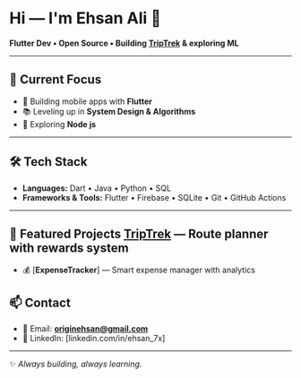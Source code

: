 # Hi — I'm Ehsan Ali 👋

**Flutter Dev • Open Source • Building [TripTrek](https://github.com/originehsan/TripTrek) & exploring ML**

---

## 🔭 Current Focus
- 🚀 Building mobile apps with **Flutter**
- 📚 Leveling up in **System Design & Algorithms**
- 🤖 Exploring **Node js**

---

## 🛠 Tech Stack
- **Languages:** Dart • Java • Python • SQL  
- **Frameworks & Tools:** Flutter • Firebase • SQLite • Git • GitHub Actions  

---

## 🚀 Featured Projects [**TripTrek**](https://github.com/originehsan/TripTrek) — Route planner with rewards system  
- 💰 [**ExpenseTracker**] — Smart expense manager with analytics  

## 📫 Contact
- 📧 Email: **originehsan@gmail.com**  
- 💼 LinkedIn: [linkedin.com/in/ehsan_7x] 

---
✨ *Always building, always learning.*  

